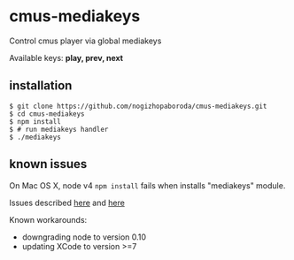# cmus-mediakeys
Control cmus player via global mediakeys

Available keys: **play, prev, next**

## installation
```shell
$ git clone https://github.com/nogizhopaboroda/cmus-mediakeys.git
$ cd cmus-mediakeys
$ npm install
$ # run mediakeys handler
$ ./mediakeys
```

## known issues

On Mac OS X, node v4 `npm install` fails when installs "mediakeys" module.

Issues described [here](https://github.com/nogizhopaboroda/cmus-mediakeys/issues/1) and [here]( https://github.com/tcr/mediakeys/issues/3)

Known workarounds:

- downgrading node to version 0.10
- updating XCode to version >=7
